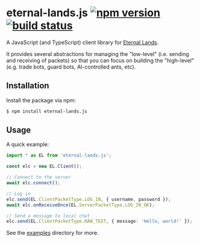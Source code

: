 # eternal-lands.js [![npm version](http://img.shields.io/npm/v/eternal-lands.js.svg?style=flat-square)](https://www.npmjs.org/package/eternal-lands.js) [![build status](https://img.shields.io/github/workflow/status/lukehorvat/eternal-lands.js/Build?style=flat-square)](https://github.com/lukehorvat/eternal-lands.js/actions/workflows/build.yml)

A JavaScript (and TypeScript) client library for [Eternal Lands](http://www.eternal-lands.com).

It provides several abstractions for managing the "low-level" (i.e. sending and receiving of packets) so that you can focus on building the "high-level" (e.g. trade bots, guard bots, AI-controlled ants, etc).

## Installation

Install the package via npm:

```sh
$ npm install eternal-lands.js
```

## Usage

A quick example:

```ts
import * as EL from 'eternal-lands.js';

const elc = new EL.Client();

// Connect to the server
await elc.connect();

// Log in
elc.send(EL.ClientPacketType.LOG_IN, { username, password });
await elc.onReceiveOnce(EL.ServerPacketType.LOG_IN_OK);

// Send a message to local chat
elc.send(EL.ClientPacketType.RAW_TEXT, { message: 'Hello, world!' });
```

See the [examples](/examples/) directory for more.
